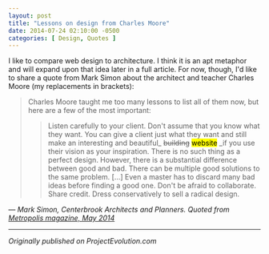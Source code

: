 ```yaml
---
layout: post
title: "Lessons on design from Charles Moore"
date: 2014-07-24 02:10:00 -0500
categories: [ Design, Quotes ]
---
```


I like to compare web design to architecture. I think it is an apt metaphor and will expand upon that idea later in a full article. For now, though, I'd like to share a quote from Mark Simon about the architect and teacher Charles Moore (my replacements in brackets):

> Charles Moore taught me too many lessons to list all of them now, but here are a few of the most important:
> > Listen carefully to your client. Don't assume that you know what they want.
> > You can give a client just what they want and still make an interesting and beautiful_ ~~building~~ <mark>website</mark> _if you use their vision as your inspiration.
> > There is no such thing as a perfect design. However, there is a substantial difference between good and bad.
> > There can be multiple good solutions to the same problem.
> > [...] Even a master has to discard many bad ideas before finding a good one.
> > Don't be afraid to collaborate. Share credit.
> > Dress conservatively to sell a radical design.

— <cite> Mark Simon, Centerbrook Architects and Planners. Quoted from [Metropolis magazine, May 2014](https://www.metropolismag.com)</cite>

* * *

*Originally published on ProjectEvolution.com*